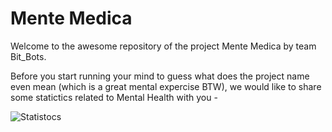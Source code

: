 # Mente Medica
Welcome to the awesome repository of the project Mente Medica by team Bit_Bots.

Before you start running your mind to guess what does the project name even mean (which is a great mental expercise BTW), we would like to share some statictics related to Mental Health with you -

![Statistocs](https://github.com/lakshmisaibhargavi/mente_medica/blob/master/Pics/stats.png)
